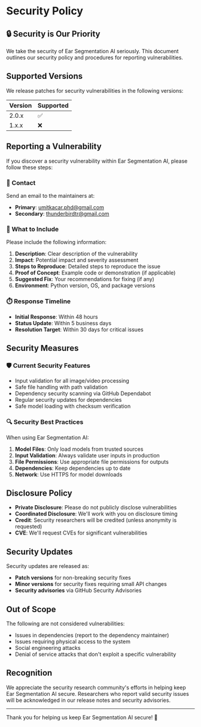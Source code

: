 # Security Policy

## 🔒 Security is Our Priority

We take the security of Ear Segmentation AI seriously. This document outlines our security policy and procedures for reporting vulnerabilities.

## Supported Versions

We release patches for security vulnerabilities in the following versions:

| Version | Supported          |
| ------- | ------------------ |
| 2.0.x   | :white_check_mark: |
| 1.x.x   | :x:                |

## Reporting a Vulnerability

If you discover a security vulnerability within Ear Segmentation AI, please follow these steps:

### 📧 Contact

Send an email to the maintainers at:
- **Primary**: umitkacar.phd@gmail.com
- **Secondary**: thunderbirdtr@gmail.com

### 📝 What to Include

Please include the following information:

1. **Description**: Clear description of the vulnerability
2. **Impact**: Potential impact and severity assessment
3. **Steps to Reproduce**: Detailed steps to reproduce the issue
4. **Proof of Concept**: Example code or demonstration (if applicable)
5. **Suggested Fix**: Your recommendations for fixing (if any)
6. **Environment**: Python version, OS, and package versions

### ⏱️ Response Timeline

- **Initial Response**: Within 48 hours
- **Status Update**: Within 5 business days
- **Resolution Target**: Within 30 days for critical issues

## Security Measures

### 🛡️ Current Security Features

- Input validation for all image/video processing
- Safe file handling with path validation
- Dependency security scanning via GitHub Dependabot
- Regular security updates for dependencies
- Safe model loading with checksum verification

### 🔍 Security Best Practices

When using Ear Segmentation AI:

1. **Model Files**: Only load models from trusted sources
2. **Input Validation**: Always validate user inputs in production
3. **File Permissions**: Use appropriate file permissions for outputs
4. **Dependencies**: Keep dependencies up to date
5. **Network**: Use HTTPS for model downloads

## Disclosure Policy

- **Private Disclosure**: Please do not publicly disclose vulnerabilities
- **Coordinated Disclosure**: We'll work with you on disclosure timing
- **Credit**: Security researchers will be credited (unless anonymity is requested)
- **CVE**: We'll request CVEs for significant vulnerabilities

## Security Updates

Security updates are released as:
- **Patch versions** for non-breaking security fixes
- **Minor versions** for security fixes requiring small API changes
- **Security advisories** via GitHub Security Advisories

## Out of Scope

The following are not considered vulnerabilities:

- Issues in dependencies (report to the dependency maintainer)
- Issues requiring physical access to the system
- Social engineering attacks
- Denial of service attacks that don't exploit a specific vulnerability

## Recognition

We appreciate the security research community's efforts in helping keep Ear Segmentation AI secure. Researchers who report valid security issues will be acknowledged in our release notes and security advisories.

---

Thank you for helping us keep Ear Segmentation AI secure! 🙏
